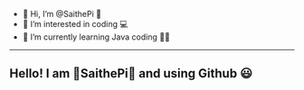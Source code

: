 - 👋 Hi, I’m @SaithePi 👾
- 👀 I’m interested in coding 💻
- 🌱 I’m currently learning Java coding 👨‍💻
---------------------------------------------
Hello! I am 👾SaithePi👾 and using Github 😃
---------------------------------------------
<!---
SaithePi1050/SaithePi1050 is a ✨ special ✨ repository because its `README.md` (this file) appears on your GitHub profile.
You can click the Preview link to take a look at your changes.
--->
<!--- Hello, Hello, Hello, Hello, Hello, Hello, Hello, Hello, Hello, Hello, Hello, Hello, Hello, Hello, Hello, Hello, Hello, Hello, Hello, Hello, Hello, Hello, Hello, Hello, Hello, Hello, Hello, Hello, Hello, Hello, Hello, Hello, Hello, Hello, Hello, Hello, Hello, Hello, Hello, Hello, Hello, Hello, Hello, Hello, Hello, Hello, Hello, Hello, Hello, Hello, Hello, Hello, Hello, Hello, Hello, Hello, Hello, Hello, Hello, Hello, Hello, Hello, Hello, Hello, Hello, Hello, Hello, Hello, Hello, Hello, Hello, Hello, Hello, Hello, Hello, Hello, Hello, Hello, Hello, Hello, Hello, Hello, Hello, Hello, Hello, Hello, Hello, Hello, Hello, Hello, Hello, Hello, Hello, Hello, Hello, Hello, Hello, Hello, Hello, Hello, Hello, Hello, Hello, Hello, Hello, Hello, Hello, Hello, Hello, Hello, Hello, Hello, Hello, Hello, Hello, Hello, Hello, Hello, Hello, Hello, Hello, Hello, Hello, Hello, Hello, Hello, Hello, Hello, Hello, Hello, Hello, Hello, Hello, Hello, Hello, Hello, Hello, Hello, Hello, Hello, Hello, Hello, Hello, Hello, Hello, Hello, Hello, Hello, Hello, Hello, Hello, Hello, Hello, Hello, Hello, Hello, Hello, Hello, Hello, Hello, Hello, Hello, Hello, Hello, Hello, Hello, Hello, Hello, Hello, Hello, Hello, Hello, Hello, Hello, Hello, Hello, Hello, Hello, Hello, Hello, Hello, Hello, Hello, Hello, Hello, Hello, Hello, Hello, Hello, Hello, Hello, Hello, Hello, Hello, Hello, Hello, Hello, Hello, Hello, Hello, Hello, Hello, Hello, Hello, Hello, Hello, Hello, Hello, Hello, Hello, Hello, Hello, Hello, Hello, Hello, Hello, Hello, Hello, Hello, Hello, Hello, Hello, Hello, Hello, Hello, Hello, Hello, Hello, Hello, Hello, Hello, Hello, Hello, Hello, Hello, Hello, Hello, Hello, Hello, Hello, Hello, Hello, Hello, Hello, Hello, Hello, Hello, Hello, Hello, Hello, Hello, Hello, Hello, Hello, Hello, Hello, Hello, Hello, Hello, Hello, Hello, Hello, Hello, Hello, Hello, Hello, Hello, Hello, Hello, Hello, Hello, Hello, Hello, Hello, Hello, Hello, Hello, Hello, Hello, Hello, Hello, Hello, Hello, Hello, Hello, Hello, Hello, Hello, Hello, Hello, Hello, Hello, Hello, Hello, Hello, Hello, Hello, Hello, Hello, Hello, Hello, Hello, Hello, Hello, Hello, Hello, Hello, Hello, Hello, Hello, Hello, Hello, Hello, Hello, Hello, Hello, Hello, Hello, Hello, Hello, Hello, Hello, Hello, Hello, Hello, Hello, Hello, Hello, Hello, Hello, Hello, Hello, Hello, Hello, Hello, Hello, Hello, Hello, Hello, Hello, Hello, Hello, Hello, Hello, Hello, Hello, Hello, Hello, Hello, Hello, Hello, Hello, Hello, Hello, Hello, Hello, Hello, Hello, Hello, Hello, Hello, Hello, Hello, Hello, Hello, Hello, Hello, Hello, Hello, Hello, Hello, Hello, Hello, Hello, Hello, Hello, Hello, Hello, Hello, Hello, Hello, Hello, Hello, Hello, Hello, Hello, Hello, Hello, Hello, Hello, Hello, Hello, Hello, Hello, Hello, Hello, Hello, Hello, Hello, Hello, Hello, Hello, Hello, Hello, Hello, Hello, Hello, Hello, Hello, Hello, Hello, Hello, Hello, Hello, Hello, Hello, Hello, Hello, Hello, Hello, Hello, Hello, Hello, Hello, Hello, Hello, Hello, Hello, Hello, Hello, Hello, Hello, Hello, Hello, Hello, Hello, Hello, Hello, Hello, Hello, Hello, Hello, Hello, Hello, Hello, Hello, Hello, Hello, Hello, Hello, Hello, Hello, Hello, Hello, Hello, Hello, Hello, Hello, Hello, Hello, Hello, Hello, Hello, Hello, Hello, Hello, Hello, Hello, Hello, Hello, Hello, Hello, Hello, Hello, Hello, Hello, Hello, Hello, Hello, Hello, Hello, Hello, Hello, Hello, Hello, Hello, Hello, Hello, Hello, Hello, Hello, Hello, Hello, Hello, Hello, Hello, Hello, Hello, Hello, Hello, Hello, Hello, Hello, Hello, Hello, Hello, Hello, Hello, Hello, Hello, Hello, Hello, Hello, Hello, Hello, Hello, Hello, Hello, Hello, Hello, Hello, Hello, Hello, Hello, Hello, Hello, Hello, Hello, Hello, Hello, Hello, Hello, Hello, Hello, Hello, Hello, Hello, Hello, Hello, Hello, Hello, Hello, Hello, Hello, Hello, Hello, Hello, Hello, Hello, Hello, Hello, Hello, Hello, Hello, Hello, Hello, Hello, Hello, Hello, Hello, Hello, Hello, Hello, Hello, Hello, Hello, Hello, Hello, Hello, Hello, Hello, Hello, Hello, Hello, Hello, Hello, Hello, Hello, Hello, Hello, Hello, Hello, Hello, Hello, Hello, Hello, Hello, Hello, Hello, Hello, Hello, Hello, Hello, Hello, Hello, Hello, Hello, Hello, Hello, Hello, Hello, Hello, Hello, Hello, Hello, Hello, Hello, Hello, Hello, Hello, Hello, Hello, Hello, Hello, Hello, Hello, Hello, Hello, Hello, Hello, Hello, Hello, Hello, Hello, Hello, Hello, Hello, Hello, Hello, Hello, Hello, Hello, Hello, Hello, Hello, Hello, Hello, Hello, Hello, Hello, Hello, Hello, Hello, Hello, Hello, Hello, Hello, Hello, Hello, Hello, Hello, Hello, Hello, Hello, Hello, Hello, Hello, Hello, Hello, Hello, Hello, Hello, Hello, Hello, Hello, Hello, Hello, Hello, Hello, Hello, Hello, Hello, Hello, Hello, Hello, Hello, Hello, Hello, Hello, Hello, Hello, Hello, Hello, Hello, Hello, Hello, Hello, Hello, Hello, Hello, Hello, Hello, Hello, Hello, Hello, Hello, Hello, Hello, Hello, Hello, Hello, Hello, Hello, Hello, Hello, Hello, Hello, Hello, Hello, Hello, Hello, Hello, Hello, Hello, Hello, Hello, Hello, Hello, Hello, Hello, Hello, Hello, Hello, Hello, Hello, Hello, Hello, Hello, Hello, Hello, Hello, Hello, Hello, Hello, Hello, Hello, Hello, Hello, Hello, Hello, Hello, Hello, Hello, Hello, Hello, Hello, Hello, Hello, Hello, Hello, Hello, Hello, Hello, Hello, Hello, Hello, Hello, Hello, Hello, Hello, Hello, Hello, Hello, Hello, Hello, Hello, Hello, Hello, Hello, Hello, Hello, Hello, Hello, Hello, Hello, Hello, Hello, Hello, Hello, Hello, Hello, Hello, Hello, Hello, Hello, Hello, Hello, Hello, Hello, Hello, Hello, Hello, Hello, Hello, Hello, Hello, Hello, Hello, Hello, Hello, Hello, Hello, Hello, Hello, Hello, Hello, Hello, Hello, Hello, Hello, Hello, Hello, Hello, Hello, Hello, Hello, Hello, Hello, Hello, Hello, Hello, Hello, Hello, Hello, Hello, Hello, Hello, Hello, Hello, Hello, Hello, Hello, Hello, Hello, Hello, Hello, Hello, Hello, Hello, Hello, --->
